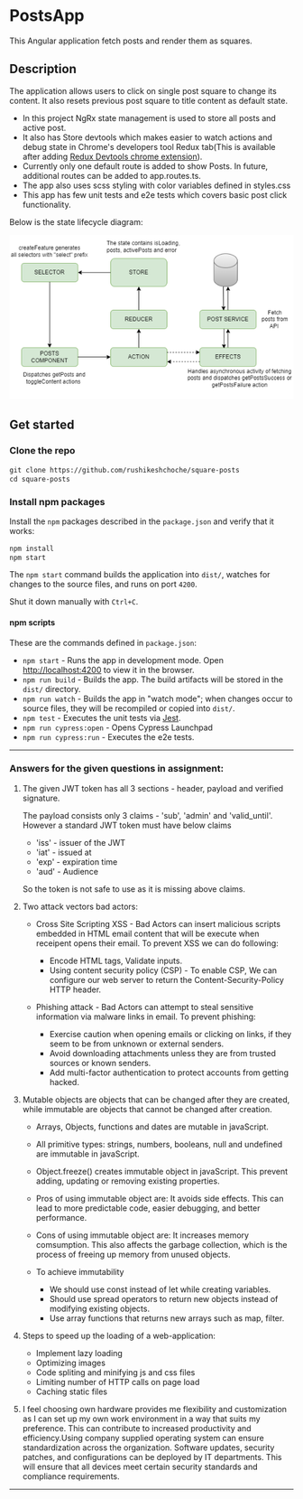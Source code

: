 # PostsApp

This Angular application fetch posts and render them as squares.

## Description

The application allows users to click on single post square to change its content. It also resets previous post square to title content as default state.

  * In this project NgRx state management is used to store all posts and active post.
  * It also has Store devtools which makes easier to watch actions and debug state in Chrome's developers tool Redux tab(This is available after adding [Redux Devtools chrome extension](https://chromewebstore.google.com/detail/redux-devtools/lmhkpmbekcpmknklioeibfkpmmfibljd)).
  * Currently only one default route is added to show Posts. In future, additional routes can be added to app.routes.ts.
  * The app also uses scss styling with color variables defined in styles.css
  * This app has few unit tests and e2e tests which covers basic post click functionality.

  Below is the state lifecycle diagram:

  ![Posts_State_Lifecycle](Posts_state_lifecycle.drawio.png)

## Get started

### Clone the repo

```shell
git clone https://github.com/rushikeshchoche/square-posts
cd square-posts
```

### Install npm packages

Install the `npm` packages described in the `package.json` and verify that it works:

```shell
npm install
npm start
```

The `npm start` command builds the application into `dist/`, watches for changes to the source files, and runs on port `4200`.

Shut it down manually with `Ctrl+C`.

#### npm scripts

These are the commands defined in `package.json`:

* `npm start` - Runs the app in development mode. Open [http://localhost:4200](http://localhost:4200) to view it in the browser.
* `npm run build` - Builds the app. The build artifacts will be stored in the `dist/` directory.
* `npm run watch` - Builds the app in "watch mode"; when changes occur to source files, they will be recompiled or copied into `dist/`.
* `npm test` - Executes the unit tests via [Jest](https://jestjs.io/).
* `npm run cypress:open` - Opens Cypress Launchpad
* `npm run cypress:run` - Executes the e2e tests.

---
### Answers for the given questions in assignment:

1. The given JWT token has all 3 sections - header, payload and verified signature.

   The payload consists only 3 claims - 'sub', 'admin' and 'valid_until'. However a standard JWT token must have below claims
    * 'iss' - issuer of the JWT
    * 'iat' - issued at
    * 'exp' - expiration time
    * 'aud' - Audience

   So the token is not safe to use as it is missing above claims.

2. Two attack vectors bad actors:

    * Cross Site Scripting XSS - Bad Actors can insert malicious scripts embedded in HTML email content that will be execute when receipent opens their email. To prevent XSS we can do following:
      - Encode HTML tags, Validate inputs.
      - Using content security policy (CSP) - To enable CSP, We can configure our web server to return the Content-Security-Policy HTTP header.

    * Phishing attack - Bad Actors can attempt to steal sensitive information via malware links in email. To prevent phishing:
      - Exercise caution when opening emails or clicking on links, if they seem to be from unknown or external senders.
      - Avoid downloading attachments unless they are from trusted sources or known senders.
      - Add multi-factor authentication to protect accounts from getting hacked.

3. Mutable objects are objects that can be changed after they are created, while immutable are objects that cannot be     changed after creation.
    * Arrays, Objects, functions and dates are mutable in javaScript.
    * All primitive types: strings, numbers, booleans, null and undefined are immutable in javaScript.
    * Object.freeze() creates immutable object in javaScript. This prevent adding, updating or removing existing properties.
    * Pros of using immutable object are: It avoids side effects. This can lead to more predictable code, easier debugging, and better performance.
    * Cons of using immutable object are: It increases memory comsumption. This also affects the garbage collection, which is the process of freeing up memory from unused objects.

    * To achieve immutability
      - We should use const instead of let while creating variables.
      - Should use spread operators to return new objects instead of modifying existing objects.
      - Use array functions that returns new arrays such as map, filter.

4. Steps to speed up the loading of a web-application:
    * Implement lazy loading
    * Optimizing images
    * Code spliting and minifying js and css files
    * Limiting number of HTTP calls on page load
    * Caching static files

5. I feel choosing own hardware provides me flexibility and customization as I can set up my own work environment in a way that suits my preference. This can contribute to increased productivity and efficiency.Using company supplied operating system can ensure standardization across the organization. Software updates, security patches, and configurations can be deployed by IT departments. This will ensure that all devices meet certain security standards and compliance requirements.

---
